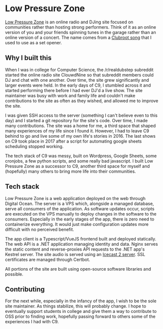 # Low Pressure Zone

[Low Pressure Zone](https://lowpressurezone.com) is an online radio and DJing site focused on communities rather than hosting strong performers. Think of it as an online version of you and your friends spinning tunes in the garage rather than an online version of a concert. The name comes from a [Clubroot song](https://www.youtube.com/watch?v=0nctcPI-_nI) that I used to use as a set opener.

## Why I built this

When I was in college for Computer Science, the /r/realdubstep subreddit started the online radio site ClouwdNine so that subreddit members could DJ and chat with one another. Over time, the site grew significantly and larger events were held. In the early days of C9, I stumbled across it and started performing there before I had ever DJ'd a live show. The site maintainer was busy with work and family life and couldn't make contributions to the site as often as they wished, and allowed me to improve the site.

I was given SSH access to the server (something I can't believe even to this day) and I started a git repository for the site's code. Over time, I made many contributions. The site was a home for me, a third space that shaped many experiences of my life since I found it. However, I had to leave C9 behind to go and live some of my own life's stories in 2016. The last shows on C9 took place in 2017 after a script for automating google sheets scheduling stopped working.

The tech stack of C9 was messy, built on Wordpress, Google Sheets, some cronjobs, a few python scripts, and some really bad javascript. I built Low Pressure Zone as a successor to C9, another third space for myself and (hopefully) many others to bring more life into their communities.

## Tech stack

Low Pressure Zone is a web application deployed on the web through Digital Ocean. The server is a VPS which, alongside a managed database, serve all consumers of the application. As software updates occur, scripts are executed on the VPS manually to deploy changes in the software to the consumers. Especially in the early stages of the app, there is zero need to containerize everything. It would just make configuration updates more difficult with no perceived benefit.

The app client is a Typescript/VueJS frontend built and deployed statically. The web API is a .NET application managing identity and data. Nginx serves the static content and reverse-proxies API requests to the .NET app's Kestrel server. The site audio is served using an [Icecast 2 server](https://icecast.org/). SSL certificates are managed through Certbot.

All portions of the site are built using open-source software libraries and possible.

## Contributing

For the next while, especially in the infancy of the app, I wish to be the sole site maintainer. As things stabilize, this will probably change. I hope to eventually support students in college and give them a way to contribute to OSS prior to finding work, hopefully passing forward to others some of the experiences I had with C9.
